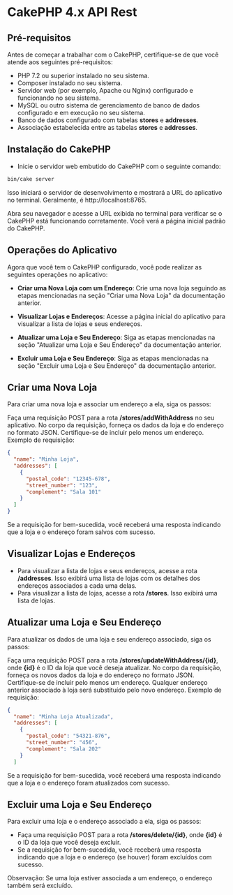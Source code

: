 # CakePHP 4.x API Rest

## Pré-requisitos

Antes de começar a trabalhar com o CakePHP, certifique-se de que você atende aos seguintes pré-requisitos:

* PHP 7.2 ou superior instalado no seu sistema.
* Composer instalado no seu sistema.
* Servidor web (por exemplo, Apache ou Nginx) configurado e funcionando no seu sistema.
* MySQL ou outro sistema de gerenciamento de banco de dados configurado e em execução no seu sistema.
* Banco de dados configurado com tabelas __stores__ e __addresses__.
* Associação estabelecida entre as tabelas __stores__ e __addresses__.

## Instalação do CakePHP

* Inicie o servidor web embutido do CakePHP com o seguinte comando:
  
```bash
bin/cake server
```

Isso iniciará o servidor de desenvolvimento e mostrará a URL do aplicativo no terminal. Geralmente, é http://localhost:8765.

Abra seu navegador e acesse a URL exibida no terminal para verificar se o CakePHP está funcionando corretamente. Você verá a página inicial padrão do CakePHP.

## Operações do Aplicativo

Agora que você tem o CakePHP configurado, você pode realizar as seguintes operações no aplicativo:

* __Criar uma Nova Loja com um Endereço__: Crie uma nova loja seguindo as etapas mencionadas na seção "Criar uma Nova Loja" da documentação anterior.

* __Visualizar Lojas e Endereços__: Acesse a página inicial do aplicativo para visualizar a lista de lojas e seus endereços.

* __Atualizar uma Loja e Seu Endereço__: Siga as etapas mencionadas na seção "Atualizar uma Loja e Seu Endereço" da documentação anterior.

* __Excluir uma Loja e Seu Endereço__: Siga as etapas mencionadas na seção "Excluir uma Loja e Seu Endereço" da documentação anterior.

## Criar uma Nova Loja

Para criar uma nova loja e associar um endereço a ela, siga os passos:

Faça uma requisição POST para a rota ****/stores/addWithAddress**** no seu aplicativo.
No corpo da requisição, forneça os dados da loja e do endereço no formato JSON. Certifique-se de incluir pelo menos um endereço.
Exemplo de requisição:

```json
{
  "name": "Minha Loja",
  "addresses": [
    {
      "postal_code": "12345-678",
      "street_number": "123",
      "complement": "Sala 101"
    }
  ]
}
```

Se a requisição for bem-sucedida, você receberá uma resposta indicando que a loja e o endereço foram salvos com sucesso.

## Visualizar Lojas e Endereços

* Para visualizar a lista de lojas e seus endereços, acesse a rota **/addresses**. Isso exibirá uma lista de lojas com os detalhes dos endereços associados a cada uma delas.
* Para visualizar a lista de lojas, acesse a rota **/stores**. Isso exibirá uma lista de lojas.

## Atualizar uma Loja e Seu Endereço

Para atualizar os dados de uma loja e seu endereço associado, siga os passos:

Faça uma requisição POST para a rota **/stores/updateWithAddress/{id}**, onde **{id}** é o ID da loja que você deseja atualizar.
No corpo da requisição, forneça os novos dados da loja e do endereço no formato JSON. Certifique-se de incluir pelo menos um endereço. Qualquer endereço anterior associado à loja será substituído pelo novo endereço.
Exemplo de requisição:

```json
{
  "name": "Minha Loja Atualizada",
  "addresses": [
    {
      "postal_code": "54321-876",
      "street_number": "456",
      "complement": "Sala 202"
    }
  ]
```

Se a requisição for bem-sucedida, você receberá uma resposta indicando que a loja e o endereço foram atualizados com sucesso.

## Excluir uma Loja e Seu Endereço

Para excluir uma loja e o endereço associado a ela, siga os passos:

* Faça uma requisição POST para a rota **/stores/delete/{id}**, onde **{id}** é o ID da loja que você deseja excluir.
* Se a requisição for bem-sucedida, você receberá uma resposta indicando que a loja e o endereço (se houver) foram excluídos com sucesso.

Observação: Se uma loja estiver associada a um endereço, o endereço também será excluído.
